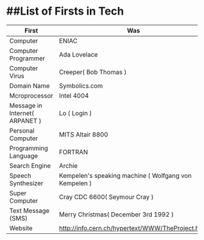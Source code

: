 ##List of Firsts in Tech
================================


First | Was 
------------ | -------------
Computer|ENIAC
Computer Programmer| Ada Lovelace
Computer Virus|Creeper( Bob Thomas )
Domain Name |  Symbolics.com
Mcroprocessor|Intel 4004
Message in Internet( ARPANET )| Lo ( Login )
Personal Computer|MITS Altair 8800
Programming Language|FORTRAN
Search Engine|Archie
Speech Synthesizer|Kempelen's speaking machine ( Wolfgang von Kempelen )
Super Computer|Cray CDC 6600( Seymour Cray )
Text Message (SMS) | Merry Christmas( December 3rd 1992 )
Website| http://info.cern.ch/hypertext/WWW/TheProject.html

